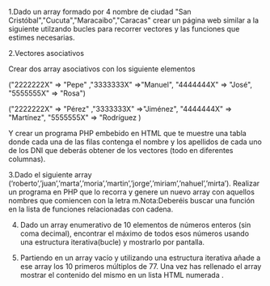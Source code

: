 1.Dado un array formado por 4 nombre de ciudad "San Cristóbal","Cucuta","Maracaibo","Caracas" crear un página web similar a la siguiente utilzando bucles para recorrer vectores y las funciones que estimes necesarias.

2.Vectores asociativos

Crear dos array asociativos con los siguiente elementos

("2222222X" => "Pepe" ,"3333333X" =>"Manuel", "4444444X" => "José", "5555555X" => "Rosa")

("2222222X" => "Pérez" ,"3333333X" =>"Jiménez", "4444444X" => "Martínez", "5555555X" => "Rodríguez )

Y crear un programa PHP embebido en HTML que te muestre una tabla donde cada una de las filas contenga el nombre y los apellidos de cada uno de los DNI que deberás obtener de los vectores (todo en diferentes columnas).

3.Dado el siguiente array (‘roberto’,’juan’,’marta’,’moria’,’martin’,’jorge’,’miriam’,’nahuel’,’mirta’). Realizar un programa en PHP que lo recorra y genere un nuevo array con aquellos nombres que comiencen con la letra m.Nota:Deberéis buscar una función en la lista de funciones relacionadas con cadena.

4. Dado un array enumerativo de 10 elementos de números enteros (sin coma decimal), encontrar el máximo de todos esos números usando una estructura iterativa(bucle) y mostrarlo por pantalla.

5. Partiendo en un array vacío y utilizando una estructura iterativa añade a ese array los 10 primeros múltiplos de 77. Una vez has rellenado el array mostrar el contenido del mismo en un lista HTML numerada .
